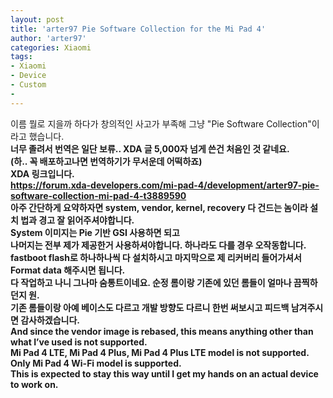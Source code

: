 ```yaml
---
layout: post
title: 'arter97 Pie Software Collection for the Mi Pad 4'
author: 'arter97'
categories: Xiaomi
tags:
- Xiaomi
- Device
- Custom
- 
---
```



<script> location.href='https://cafe.naver.com/develoid/843809' ; </script>

<div><span>이름 뭘로 지을까 하다가 창의적인 사고가 부족해 그냥 "Pie Software Collection"이라고 했습니다.</span></div><div><span><b></span></div><div><span>너무 졸려서 번역은 일단 보류.. XDA 글 5,000자 넘게 쓴건 처음인 것 같네요.</span></div><div><span>(하.. 꼭 배포하고나면 번역하기가 무서운데 어떡하죠)</span></div><div><span><b></span></div><div><span>XDA 링크입니다.</span></div><div><span><a href="https://forum.xda-developers.com/mi-pad-4/development/arter97-pie-software-collection-mi-pad-4-t3889590">https://forum.xda-developers.com/mi-pad-4/development/arter97-pie-software-collection-mi-pad-4-t3889590</a></span></div><div><span><b></span></div><div><span>아주 간단하게 요약하자면 system, vendor, kernel, recovery 다 건드는 놈이라 설치 법과 경고 잘 읽어주셔야합니다.</span></div><div><span>System 이미지는 Pie 기반 GSI 사용하면 되고</span></div><div><span>나머지는 전부 제가 제공한거 사용하셔야합니다. 하나라도 다를 경우 오작동합니다.</span></div><div><span><b></span></div><div><span>fastboot flash로 하나하나씩 다 설치하시고 마지막으로 제 리커버리 들어가셔서 Format data 해주시면 됩니다.</span></div><div><span><b></span></div><div><span>다 작업하고 나니 그나마 숨통트이네요. 순정 롬이랑 기존에 있던 롬들이 얼마나 끔찍하던지 원.</span></div><div><span>기존 롬들이랑 아예 베이스도 다르고 개발 방향도 다르니 한번 써보시고 피드백 남겨주시면 감사하겠습니다.</span></div><div><span><b></span></div><div><div><span>And since the vendor image is rebased, this means anything other than what I’ve used is not supported.</span></div><div><span><b>Mi Pad 4 LTE, Mi Pad 4 Plus, Mi Pad 4 Plus LTE model is not supported. Only Mi Pad 4 Wi-Fi model is supported.</b></span></div><div><span>This is expected to stay this way until I get my hands on an actual device to work on.</span></div></div>
